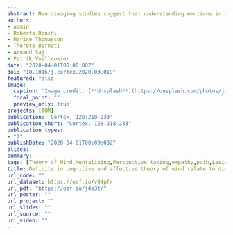```yaml
---
abstract: Neuroimaging studies suggest that understanding emotions in others engages brain regions partially common to those associated with more general cognitive Theory-of-Mind (ToM) functions allowing us to infer people's beliefs or intentions. However, neuropsychological studies on brain-damaged patients reveal dissociations between the ability to understand others' emotions and ToM. This discrepancy might underlie the fact that neuropsychological investigations often correlate behavioural impairments only to the lesion site, without considering the impact that the insult might have on other interconnected brain structures. Here we took a network-based approach, and investigated whether deficits in understanding people's emotional and cognitive states relate to damage to similar or differential structures. By combining information from 40 unilateral stroke damaged patients, with normative connectome data from 92 neurotypical individuals, we estimated lesion-induced dysfunctions across the whole brain, and modeled them in relation to patients' behavior. We found a striking dissociation between networks centered in the insular and prefrontal cortex, whose dysfunctions led to selective impairments in understanding emotions and beliefs respectively. Instead, no evidence was observed for neural structures shared between the two conditions. Overall, our data provide novel evidence of segregation between brain networks subserving social inferential abilities.
authors:
- admin
- Roberta Ronchi
- Marine Thomasson
- Therese Bernati
- Arnaud Saj
- Patrik Vuilleumier
date: "2020-04-01T00:00:00Z"
doi: "10.1016/j.cortex.2020.03.019"
featured: false
image:
  caption: 'Image credit: [**Unsplash**](https://unsplash.com/photos/jdD8gXaTZsc)'
  focal_point: ""
  preview_only: true
projects: [TOM]
publication: 'Cortex, 128:218-233'
publication_short: "Cortex, 128:218-233"
publication_types:
- "2"
publishDate: "2020-04-01T00:00:00Z"
slides: 
summary:
tags: [Theory of Mind,Mentalizing,Perspective taking,empathy,pain,Lesion symptom mapping,Affective Theory of Mind,Insula,Prefrontal cortex]
title: Deficits in cognitive and affective theory of mind relate to dissociated lesion patterns in prefrontal and insular cortex
url_code: ""
url_dataset: https://osf.io/v94pf/
url_pdf: "https://osf.io/j4s3t/"
url_poster: ""
url_project: ""
url_slides: ""
url_source: ""
url_video: ""
---
```

